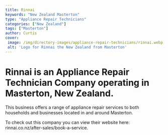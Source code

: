```yaml
---
title: Rinnai
keywords: "New Zealand Masterton"
type: "Appliance Repair Technicians"
categories: ["New Zealand"]
tags: ["Masterton"]
author: Curtis
cover: 
 image: /img/directory-images/appliance-repair-technicians/rinnai.webp
 alt: 'Logo for Rinnai the New Zealand from Masterton'
---
```


# Rinnai is an Appliance Repair Technician Company operating in Masterton, New Zealand.

This business offers a range of appliance repair services to both households and businesses located in and around Masterton.



To check out this company you can view their website here: rinnai.co.nz/after-sales/book-a-service.
